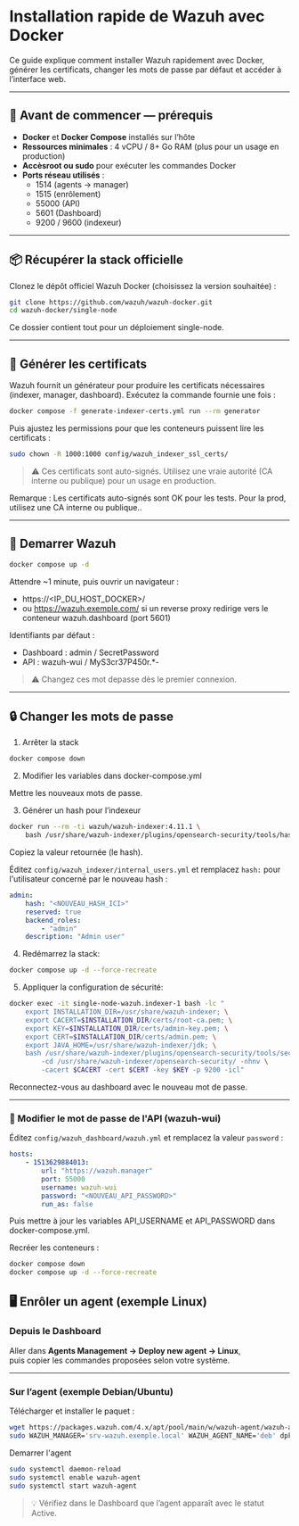 # Installation rapide de Wazuh avec Docker

Ce guide explique comment installer Wazuh rapidement avec Docker, générer les certificats, changer les mots de passe par défaut et accéder à l’interface web.

---

## 🧰 Avant de commencer — prérequis

- **Docker** et **Docker Compose** installés sur l’hôte
- **Ressources minimales** : 4 vCPU / 8+ Go RAM (plus pour un usage en production)
- **Accèsroot ou sudo** pour exécuter les commandes Docker
- **Ports réseau utilisés** :
  - 1514 (agents → manager)
  - 1515 (enrôlement)
  - 55000 (API)
  - 5601 (Dashboard)
  - 9200 / 9600 (indexeur)

---

## 📦 Récupérer la stack officielle

Clonez le dépôt officiel Wazuh Docker (choisissez la version souhaitée) :

```bash
git clone https://github.com/wazuh/wazuh-docker.git
cd wazuh-docker/single-node
```

Ce dossier contient tout pour un déploiement single-node.

---

## 🔐 Générer les certificats

Wazuh fournit un générateur pour produire les certificats nécessaires (indexer, manager, dashboard). Exécutez la commande fournie une fois :

```bash
docker compose -f generate-indexer-certs.yml run --rm generator
```

Puis ajustez les permissions pour que les conteneurs puissent lire les certificats :

```bash
sudo chown -R 1000:1000 config/wazuh_indexer_ssl_certs/
```

> ⚠️ Ces certificats sont auto-signés. Utilisez une vraie autorité (CA interne ou publique) pour un usage en production.

Remarque : Les certificats auto-signés sont OK pour les tests. Pour la prod, utilisez une CA interne ou publique..

---

## 🚀 Demarrer Wazuh


```bash
docker compose up -d
```

Attendre ~1 minute, puis ouvrir un navigateur :

- https://<IP_DU_HOST_DOCKER>/
- ou https://wazuh.exemple.com/ si un reverse proxy redirige vers le conteneur wazuh.dashboard (port 5601)

Identifiants par défaut :

- Dashboard : admin / SecretPassword
- API : wazuh-wui / MyS3cr37P450r.*-

> ⚠️ Changez ces mot depasse dès le premier connexion.

---

## 🔒 Changer les mots de passe


1. Arrêter la stack

```bash
docker compose down
```

2. Modifier les variables dans docker-compose.yml

Mettre les nouveaux mots de passe.

3. Générer un hash pour l’indexeur

```bash
docker run --rm -ti wazuh/wazuh-indexer:4.11.1 \
	bash /usr/share/wazuh-indexer/plugins/opensearch-security/tools/hash.sh
```

Copiez la valeur retournée (le hash).

Éditez `config/wazuh_indexer/internal_users.yml` et remplacez `hash:` pour l'utilisateur concerné par le nouveau hash :

```yaml
admin:
    hash: "<NOUVEAU_HASH_ICI>"
    reserved: true
    backend_roles:
        - "admin"
    description: "Admin user"
```

4. Redémarrez la stack:

```bash
docker compose up -d --force-recreate
```

5. Appliquer la configuration de sécurité:

```bash
docker exec -it single-node-wazuh.indexer-1 bash -lc "
	export INSTALLATION_DIR=/usr/share/wazuh-indexer; \
	export CACERT=$INSTALLATION_DIR/certs/root-ca.pem; \
	export KEY=$INSTALLATION_DIR/certs/admin-key.pem; \
	export CERT=$INSTALLATION_DIR/certs/admin.pem; \
	export JAVA_HOME=/usr/share/wazuh-indexer/jdk; \
	bash /usr/share/wazuh-indexer/plugins/opensearch-security/tools/securityadmin.sh \
		-cd /usr/share/wazuh-indexer/opensearch-security/ -nhnv \
		-cacert $CACERT -cert $CERT -key $KEY -p 9200 -icl"
```

Reconnectez-vous au dashboard avec le nouveau mot de passe.

---

### 🔑 Modifier le mot de passe de l'API (wazuh-wui)

Éditez `config/wazuh_dashboard/wazuh.yml` et remplacez la valeur `password` :

```yaml
hosts:
    - 1513629884013:
        url: "https://wazuh.manager"
        port: 55000
        username: wazuh-wui
        password: "<NOUVEAU_API_PASSWORD>"
        run_as: false
```

Puis mettre à jour les variables API_USERNAME et API_PASSWORD dans docker-compose.yml.

Recréer les conteneurs :

```bash
docker compose down
docker compose up -d --force-recreate
```

## 🖥️ Enrôler un agent (exemple Linux)

### Depuis le Dashboard

Aller dans **Agents Management → Deploy new agent → Linux**,  
puis copier les commandes proposées selon votre système.

---

### Sur l’agent (exemple Debian/Ubuntu)

Télécharger et installer le paquet :

```bash
wget https://packages.wazuh.com/4.x/apt/pool/main/w/wazuh-agent/wazuh-agent_4.11.1-1_amd64.deb
sudo WAZUH_MANAGER='srv-wazuh.exemple.local' WAZUH_AGENT_NAME='deb' dpkg -i ./wazuh-agent_4.11.1-1_amd64.deb
```

Demarrer l'agent

```bash
sudo systemctl daemon-reload
sudo systemctl enable wazuh-agent
sudo systemctl start wazuh-agent
```
> 💡 Vérifiez dans le Dashboard que l’agent apparaît avec le statut Active.

